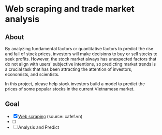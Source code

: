# Web scraping and trade market analysis

## About
By analyzing fundamental factors or quantitative factors to predict the rise and fall of stock prices, investors will make decisions to buy or sell stocks to seek profits. However, the stock market always has unexpected factors that do not align with users' subjective intentions, so predicting market trends is a crucial task that has been attracting the attention of investors, economists, and scientists.

In this project, please help stock investors build a model to predict the prices of some popular stocks in the current Vietnamese market.

## Goal
- [x] [Web scraping](/web_scraping/README.md) (source: cafef.vn)
- [ ] 
- [ ] Analysis and Predict